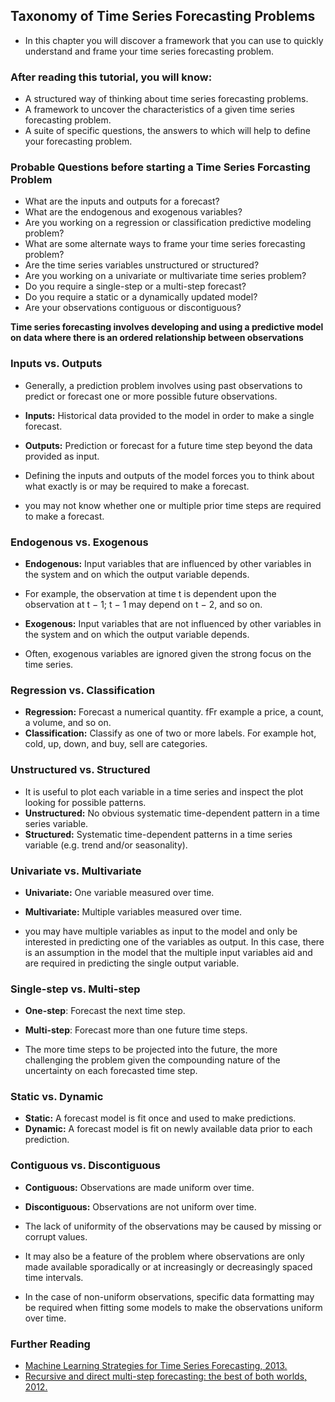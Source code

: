 ## Taxonomy of Time Series Forecasting Problems
- In this chapter you will discover a framework that you can use to quickly understand and frame your time series forecasting problem.

### After reading this tutorial, you will know:
- A structured way of thinking about time series forecasting problems.
- A framework to uncover the characteristics of a given time series forecasting problem.
- A suite of specific questions, the answers to which will help to define your forecasting problem.

### Probable Questions before starting a Time Series Forcasting Problem
- What are the inputs and outputs for a forecast?
- What are the endogenous and exogenous variables?
- Are you working on a regression or classification predictive modeling problem?
- What are some alternate ways to frame your time series forecasting problem?
- Are the time series variables unstructured or structured?
- Are you working on a univariate or multivariate time series problem?
- Do you require a single-step or a multi-step forecast?
- Do you require a static or a dynamically updated model?
- Are your observations contiguous or discontiguous?

**Time series forecasting involves developing and using a predictive model on data where there is
an ordered relationship between observations**

### Inputs vs. Outputs
- Generally, a prediction problem involves using past observations to predict or forecast one or more possible future observations.

- **Inputs:** Historical data provided to the model in order to make a single forecast.
- **Outputs:** Prediction or forecast for a future time step beyond the data provided as input.

- Defining the inputs and outputs of the model forces you to think about what exactly is or may be required to make a forecast.
- you may not know whether one or multiple prior
time steps are required to make a forecast.

### Endogenous vs. Exogenous
- **Endogenous:** Input variables that are influenced by other variables in the system and on which the output variable depends.
 - For example, the observation at time t is dependent
upon the observation at t − 1; t − 1 may depend on t − 2, and so on.
- **Exogenous:** Input variables that are not influenced by other variables in the system and
on which the output variable depends.

- Often, exogenous variables are ignored given the strong focus on the time series.

### Regression vs. Classification
- **Regression:** Forecast a numerical quantity. fFr example a price, a count, a volume, and so on.
- **Classification:** Classify as one of two or more labels. For example
hot, cold, up, down, and buy, sell are categories.

### Unstructured vs. Structured
- It is useful to plot each variable in a time series and inspect the plot looking for possible patterns.
- **Unstructured:** No obvious systematic time-dependent pattern in a time series variable.
- **Structured:** Systematic time-dependent patterns in a time series variable (e.g. trend
and/or seasonality).

### Univariate vs. Multivariate
- **Univariate:** One variable measured over time.
- **Multivariate:** Multiple variables measured over time.

- you may have multiple variables as input to the model and only be interested in predicting one of the variables as output. In this case, there is an assumption in the model that the multiple input variables aid and are required in predicting the single output variable.

### Single-step vs. Multi-step
- **One-step**: Forecast the next time step.
- **Multi-step**: Forecast more than one future time steps.

- The more time steps to be projected into the future, the more challenging the problem given the compounding nature of the uncertainty on each forecasted time step.

### Static vs. Dynamic
- **Static:** A forecast model is fit once and used to make predictions.
- **Dynamic:** A forecast model is fit on newly available data prior to each prediction.

### Contiguous vs. Discontiguous
- **Contiguous:** Observations are made uniform over time.
- **Discontiguous:** Observations are not uniform over time.

- The lack of uniformity of the observations may be caused by missing or corrupt values.
- It may also be a feature of the problem where observations are only made available sporadically or at increasingly or decreasingly spaced time intervals.
- In the case of non-uniform observations, specific data formatting may be required when fitting some models to make the observations uniform over time.

### Further Reading

- [Machine Learning Strategies for Time Series Forecasting, 2013.](http://link.springer.com/chapter/10.1007%2F978-3-642-36318-4_3)
- [Recursive and direct multi-step forecasting: the best of both worlds, 2012.](https://econpapers.repec.org/paper/mshebswps/2012-19.htm)




